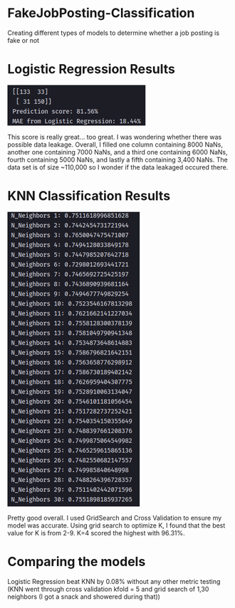 # FakeJobPosting-Classification
Creating different types of models to determine whether a job posting is fake or not

# Logistic Regression Results
![alt text](https://github.com/jbofill10/FakeJobPosting-Classification/blob/master/model_results/Results.png)

This score is really great... too great. I was wondering whether there was possible data leakage. Overall, I filled one column containing 8000 NaNs, another one containing 7000 NaNs, and a third one containing 6000 NaNs, fourth containing 5000 NaNs, and lastly a fifth containing 3,400 NaNs. The data set is of size ~110,000 so I wonder if the data leakaged occured there.


# KNN Classification Results
![alt text](https://github.com/jbofill10/FakeJobPosting-Classification/blob/master/model_results/KNN_results.png)

Pretty good overall. I used GridSearch and Cross Validation to ensure my model was accurate. Using grid search to optimize K, I found that the best value for K is from 2-9. K=4 scored the highest with 96.31%.


# Comparing the models

Logistic Regression beat KNN by 0.08% without any other metric testing (KNN went through cross validation kfold = 5 and grid search of 1,30 neighbors (I got a snack and showered during that))
